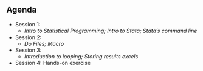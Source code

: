 ## Agenda

- Session 1: 
  - *Intro to Statistical Programming; Intro to Stata; Stata’s command line*
- Session 2:
  - *Do Files; Macro*
- Session 3:
  - *Introduction to looping; Storing results excels*
- Session 4: Hands-on exercise


